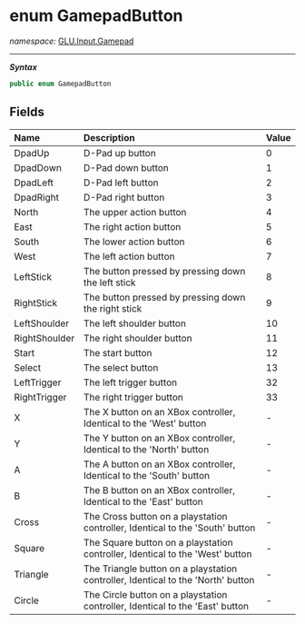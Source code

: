 ﻿# enum GamepadButton
*namespace:* [GLU.Input.Gamepad](../gamepad.md)

---
***Syntax***
```csharp
public enum GamepadButton
```

## Fields

| Name          | Description                                                                      | Value |
|:--------------|:---------------------------------------------------------------------------------|-------| 
| DpadUp        | D-Pad up button                                                                  | 0     |
| DpadDown      | D-Pad down button                                                                | 1     |
| DpadLeft      | D-Pad left button                                                                | 2     |
| DpadRight     | D-Pad right button                                                               | 3     |
| North         | The upper action button                                                          | 4     |
| East          | The right action button                                                          | 5     |
| South         | The lower action button                                                          | 6     |
| West          | The left action button                                                           | 7     |
| LeftStick     | The button pressed by pressing down the left stick                               | 8     |
| RightStick    | The button pressed by pressing down the right stick                              | 9     |
| LeftShoulder  | The left shoulder button                                                         | 10    |
| RightShoulder | The right shoulder button                                                        | 11    |
| Start         | The start button                                                                 | 12    |
| Select        | The select button                                                                | 13    |
| LeftTrigger   | The left trigger button                                                          | 32    |
| RightTrigger  | The right trigger button                                                         | 33    |
| X             | The X button on an XBox controller, Identical to the 'West' button               | -     |
| Y             | The Y button on an XBox controller, Identical to the 'North' button              | -     |
| A             | The A button on an XBox controller, Identical to the 'South' button              | -     |
| B             | The B button on an XBox controller, Identical to the 'East' button               | -     |
| Cross         | The Cross button on a playstation controller, Identical to the 'South' button    | -     |
| Square        | The Square button on a playstation controller, Identical to the 'West' button    | -     |
| Triangle      | The Triangle button on a playstation controller, Identical to the 'North' button | -     |
| Circle        | The Circle button on a playstation controller, Identical to the 'East' button    | -     |